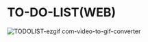 # TO-DO-LIST(WEB)
![TODOLIST-ezgif com-video-to-gif-converter](https://github.com/user-attachments/assets/fcd86a38-f2b3-4434-a075-1ad9cda9ad95)
